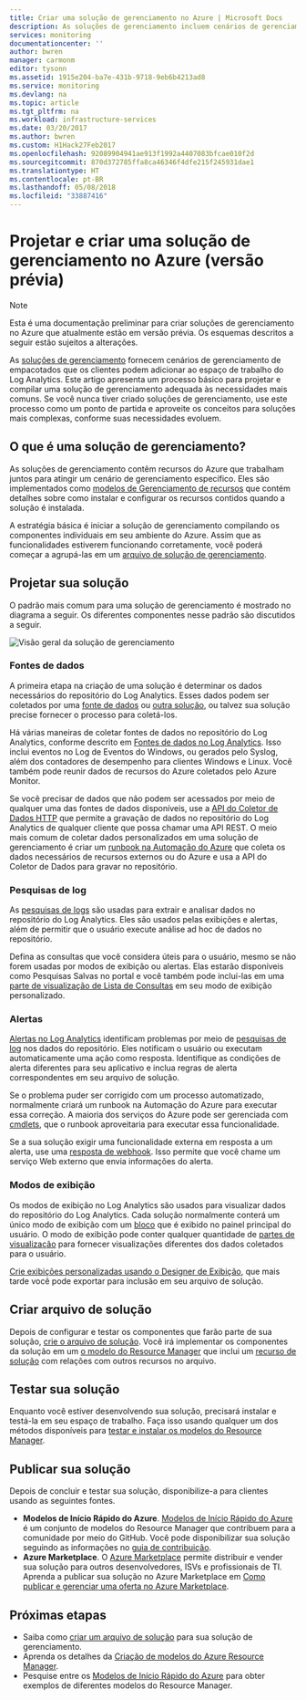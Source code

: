 ```yaml
---
title: Criar uma solução de gerenciamento no Azure | Microsoft Docs
description: As soluções de gerenciamento incluem cenários de gerenciamento de empacotados no Azure que os clientes podem adicionar ao espaço de trabalho do Log Analytics.  Este artigo fornece detalhes sobre como criar soluções de gerenciamento para usar em seu próprio ambiente ou disponibilizar para os clientes.
services: monitoring
documentationcenter: ''
author: bwren
manager: carmonm
editor: tysonn
ms.assetid: 1915e204-ba7e-431b-9718-9eb6b4213ad8
ms.service: monitoring
ms.devlang: na
ms.topic: article
ms.tgt_pltfrm: na
ms.workload: infrastructure-services
ms.date: 03/20/2017
ms.author: bwren
ms.custom: H1Hack27Feb2017
ms.openlocfilehash: 92089904941ae913f1992a4407083bfcae010f2d
ms.sourcegitcommit: 870d372785ffa8ca46346f4dfe215f245931dae1
ms.translationtype: HT
ms.contentlocale: pt-BR
ms.lasthandoff: 05/08/2018
ms.locfileid: "33887416"
---
```

# <a name="design-and-build-a-management-solution-in-azure-preview"></a>Projetar e criar uma solução de gerenciamento no Azure (versão prévia)
> [!NOTE]
> Esta é uma documentação preliminar para criar soluções de gerenciamento no Azure que atualmente estão em versão prévia. Os esquemas descritos a seguir estão sujeitos a alterações.

As [soluções de gerenciamento]( monitoring-solutions.md) fornecem cenários de gerenciamento de empacotados que os clientes podem adicionar ao espaço de trabalho do Log Analytics.  Este artigo apresenta um processo básico para projetar e compilar uma solução de gerenciamento adequada às necessidades mais comuns.  Se você nunca tiver criado soluções de gerenciamento, use este processo como um ponto de partida e aproveite os conceitos para soluções mais complexas, conforme suas necessidades evoluem.

## <a name="what-is-a-management-solution"></a>O que é uma solução de gerenciamento?

As soluções de gerenciamento contêm recursos do Azure que trabalham juntos para atingir um cenário de gerenciamento específico.  Eles são implementados como [modelos de Gerenciamento de recursos](../azure-resource-manager/resource-manager-template-walkthrough.md) que contém detalhes sobre como instalar e configurar os recursos contidos quando a solução é instalada.

A estratégia básica é iniciar a solução de gerenciamento compilando os componentes individuais em seu ambiente do Azure.  Assim que as funcionalidades estiverem funcionando corretamente, você poderá começar a agrupá-las em um [arquivo de solução de gerenciamento]( monitoring-solutions-solution-file.md). 


## <a name="design-your-solution"></a>Projetar sua solução
O padrão mais comum para uma solução de gerenciamento é mostrado no diagrama a seguir.  Os diferentes componentes nesse padrão são discutidos a seguir.

![Visão geral da solução de gerenciamento](media/monitoring-solutions-creating/solution-overview.png)


### <a name="data-sources"></a>Fontes de dados
A primeira etapa na criação de uma solução é determinar os dados necessários do repositório do Log Analytics.  Esses dados podem ser coletados por uma [fonte de dados](../log-analytics/log-analytics-data-sources.md) ou [outra solução]( monitoring-solutions.md), ou talvez sua solução precise fornecer o processo para coletá-los.

Há várias maneiras de coletar fontes de dados no repositório do Log Analytics, conforme descrito em [Fontes de dados no Log Analytics](../log-analytics/log-analytics-data-sources.md).  Isso inclui eventos no Log de Eventos do Windows, ou gerados pelo Syslog, além dos contadores de desempenho para clientes Windows e Linux.  Você também pode reunir dados de recursos do Azure coletados pelo Azure Monitor.  

Se você precisar de dados que não podem ser acessados por meio de qualquer uma das fontes de dados disponíveis, use a [API do Coletor de Dados HTTP](../log-analytics/log-analytics-data-collector-api.md) que permite a gravação de dados no repositório do Log Analytics de qualquer cliente que possa chamar uma API REST.  O meio mais comum de coletar dados personalizados em uma solução de gerenciamento é criar um [runbook na Automação do Azure](../automation/automation-runbook-types.md) que coleta os dados necessários de recursos externos ou do Azure e usa a API do Coletor de Dados para gravar no repositório.  

### <a name="log-searches"></a>Pesquisas de log
As [pesquisas de logs](../log-analytics/log-analytics-log-searches.md) são usadas para extrair e analisar dados no repositório do Log Analytics.  Eles são usados pelas exibições e alertas, além de permitir que o usuário execute análise ad hoc de dados no repositório.  

Defina as consultas que você considera úteis para o usuário, mesmo se não forem usadas por modos de exibição ou alertas.  Elas estarão disponíveis como Pesquisas Salvas no portal e você também pode incluí-las em uma [parte de visualização de Lista de Consultas](../log-analytics/log-analytics-view-designer-parts.md#list-of-queries-part) em seu modo de exibição personalizado.

### <a name="alerts"></a>Alertas
[Alertas no Log Analytics](../log-analytics/log-analytics-alerts.md) identificam problemas por meio de [pesquisas de log](#log-searches) nos dados do repositório.  Eles notificam o usuário ou executam automaticamente uma ação como resposta. Identifique as condições de alerta diferentes para seu aplicativo e inclua regras de alerta correspondentes em seu arquivo de solução.

Se o problema puder ser corrigido com um processo automatizado, normalmente criará um runbook na Automação do Azure para executar essa correção.  A maioria dos serviços do Azure pode ser gerenciada com [cmdlets](/powershell/azure/overview), que o runbook aproveitaria para executar essa funcionalidade.

Se a sua solução exigir uma funcionalidade externa em resposta a um alerta, use uma [resposta de webhook](../log-analytics/log-analytics-alerts-actions.md).  Isso permite que você chame um serviço Web externo que envia informações do alerta.

### <a name="views"></a>Modos de exibição
Os modos de exibição no Log Analytics são usados para visualizar dados do repositório do Log Analytics.  Cada solução normalmente conterá um único modo de exibição com um [bloco](../log-analytics/log-analytics-view-designer-tiles.md) que é exibido no painel principal do usuário.  O modo de exibição pode conter qualquer quantidade de [partes de visualização](../log-analytics/log-analytics-view-designer-parts.md) para fornecer visualizações diferentes dos dados coletados para o usuário.

[Crie exibições personalizadas usando o Designer de Exibição](../log-analytics/log-analytics-view-designer.md), que mais tarde você pode exportar para inclusão em seu arquivo de solução.  


## <a name="create-solution-file"></a>Criar arquivo de solução
Depois de configurar e testar os componentes que farão parte de sua solução, [crie o arquivo de solução]( monitoring-solutions-solution-file.md).  Você irá implementar os componentes da solução em um [o modelo do Resource Manager](../azure-resource-manager/resource-group-authoring-templates.md) que inclui um [recurso de solução]( monitoring-solutions-solution-file.md#solution-resource) com relações com outros recursos no arquivo.  


## <a name="test-your-solution"></a>Testar sua solução
Enquanto você estiver desenvolvendo sua solução, precisará instalar e testá-la em seu espaço de trabalho.  Faça isso usando qualquer um dos métodos disponíveis para [testar e instalar os modelos do Resource Manager](../azure-resource-manager/resource-group-template-deploy.md).

## <a name="publish-your-solution"></a>Publicar sua solução
Depois de concluir e testar sua solução, disponibilize-a para clientes usando as seguintes fontes.

- **Modelos de Início Rápido do Azure**.  [Modelos de Início Rápido do Azure](https://azure.microsoft.com/resources/templates/) é um conjunto de modelos do Resource Manager que contribuem para a comunidade por meio do GitHub.  Você pode disponibilizar sua solução seguindo as informações no [guia de contribuição](https://github.com/Azure/azure-quickstart-templates/tree/master/1-CONTRIBUTION-GUIDE).
- **Azure Marketplace**.  O [Azure Marketplace](https://azuremarketplace.microsoft.com/marketplace/) permite distribuir e vender sua solução para outros desenvolvedores, ISVs e profissionais de TI.  Aprenda a publicar sua solução no Azure Marketplace em [Como publicar e gerenciar uma oferta no Azure Marketplace](../marketplace-publishing/marketplace-publishing-getting-started.md).



## <a name="next-steps"></a>Próximas etapas
* Saiba como [criar um arquivo de solução]( monitoring-solutions-solution-file.md) para sua solução de gerenciamento.
* Aprenda os detalhes da [Criação de modelos do Azure Resource Manager](../azure-resource-manager/resource-group-authoring-templates.md).
* Pesquise entre os [Modelos de Início Rápido do Azure](https://azure.microsoft.com/documentation/templates) para obter exemplos de diferentes modelos do Resource Manager.